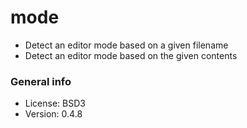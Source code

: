 # mode

* Detect an editor mode based on a given filename
* Detect an editor mode based on the given contents

### General info

* License: BSD3
* Version: 0.4.8
